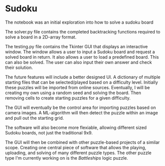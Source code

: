 # Sudoku

The notebook was an initial exploration into how to solve a sudoku board

The solver.py file contains the completed backtracking functions required to solve a board in a 2D-array format.

The testing.py file contains the Tkinter GUI that displays an interactive window. The window allows a user to input a Sudoku board and request a solved board in return. It also allows a user to load a predefined board. This can also be solved. The user can also input their own answer and check their solution.

The future features will include a better designed UI. A dictionary of multiple starting files that can be selected/played based on a difficulty level. Initially these puzzles will be imported from online sources. Eventually, I will be creating my own using a random seed and solving the board. Then removing cells to create starting puzzles for a given difficulty.

The GUI will eventually be the control area for importing puzzles based on camera images. A ML-algorithm will then detect the puzzle within an image and pull out the starting grid.

The software will also become more flexiable, allowing different sized Sudoku boards, not just the traditional 9x9.

The GUI will then be combined with other puzzle-based projects of a similar scope. Creating one central piece of software that allows the playing, uploading, and solving of many different puzzle types. The other puzzle type I'm currently working on is the _Battleships_ logic puzzle. 
